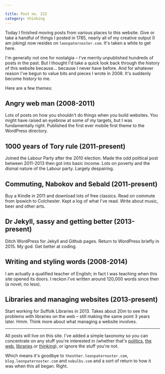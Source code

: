```yaml
---

title: Post no. 222
category: thinking
---
```


Today I finished moving posts from various places to this website. Give or take a handful of things I posted in 1785, nearly all of my creative output (I am joking) now resides on `leonpaternoster.com`. It's taken a while to get here.

I'm generally not one for nostalgia &#8211; I've merrily unpublished hundreds of posts in the past. But I thought I'd take a quick look back through the history of this website because&hellip; because I never have before. And for whatever reason I've begun to value bits and pieces I wrote in 2008. It's suddenly become _history_ to me.

Here are a few themes:

## Angry web man (2008-2011)

Lots of posts on how you shouldn't do things when you build websites. You might have raised an eyebrow at some of my targets, but I was fundamentally right. Published the first ever mobile first theme to the WordPress directory.

## 1000 years of Tory rule (2011-present)

Joined the Labour Party after the 2010 election. Made the odd political post between 2011-2013 then got into basic income. Lots on poverty and the dismal nature of the Labour party. Largely despairing.

## Commuting, Nabokov and Sebald (2011-present)

Buy a Kindle in 2011 and download lots of free classics. Read on commute from Ipswich to Colchester. Kept a log of what I've read. Write about music, beer and other arts.

## Dr Jekyll, sassy and getting better (2013-present)

Ditch WordPress for Jekyll and Github pages. Return to WordPress briefly in 2015. My god. Get better at coding.

## Writing and styling words (2008-2014)

I am actually a qualified teacher of English; in fact I was teaching when this site opened its doors. I reckon I've written around 120,000 words since then (a novel, no less).

## Libraries and managing websites (2013-present)

Start working for Suffolk Libraries in 2013. Takes about 20m to see the problems with libraries on the web &#8211; still making the same point 3 years later. Hmm. Think more about what managing a website involves.

<hr>

All posts will live on this site. I've added a simple taxonomy so you can concentrate on any stuff you're interested in (whether that's [politics](/blog/politics), [the web](/blog/web), [libraries](/blog/libraries) or [thinking](/blog/thinking)), or ignore the stuff you're not.

Which means it's goodbye to `theother.leonpaternoster.com`, `blog.leonpaternoster.com` and `nobulbs.com` and a sort of return to how it was when this all began. Right.
